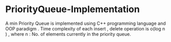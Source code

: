 # PriorityQueue-Implementation

A min Priority Queue is implemented using C++ programming language and OOP paradigm . 
Time complexity of each insert , delete operation is o(log n ) ,  where n : No. of elements currently in the priority queue.
